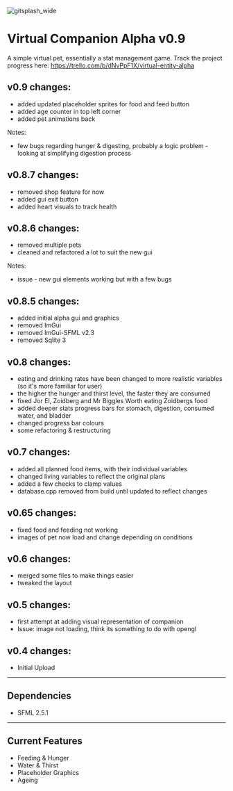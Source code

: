 
![gitsplash_wide](gitsplash_wide.png)

Virtual Companion Alpha v0.9
============================
A simple virtual pet, essentially a stat management game.
Track the project progress here: https://trello.com/b/dNvPpF1X/virtual-entity-alpha

v0.9 changes:
--------------
* added updated placeholder sprites for food and feed button
* added age counter in top left corner
* added pet animations back

Notes:
- few bugs regarding hunger & digesting, probably a logic problem - looking at simplifying digestion process

v0.8.7 changes:
--------------
* removed shop feature for now
* added gui exit button
* added heart visuals to track health

v0.8.6 changes:
--------------
* removed multiple pets
* cleaned and refactored a lot to suit the new gui 

Notes:
* issue - new gui elements working but with a few bugs

v0.8.5 changes:
---------------
* added initial alpha gui and graphics
* removed ImGui
* removed ImGui-SFML v2.3
* removed Sqlite 3

v0.8 changes:
-------------
* eating and drinking rates have been changed to more realistic variables (so it's more familiar for user)
* the higher the hunger and thirst level, the faster they are consumed
* fixed Jor El, Zoidberg and Mr Biggles Worth eating Zoidbergs food
* added deeper stats progress bars for stomach, digestion, consumed water, and bladder
* changed progress bar colours
* some refactoring & restructuring

v0.7 changes:
-------------
* added all planned food items, with their individual variables
* changed living variables to reflect the original plans
* added a few checks to clamp values
* database.cpp removed from build until updated to reflect changes

v0.65 changes:
-------------
* fixed food and feeding not working
* images of pet now load and change depending on conditions

v0.6 changes:
-------------
* merged some files to make things easier
* tweaked the layout

v0.5 changes:
-------------
* first attempt at adding visual representation of companion
* Issue: image not loading, think its something to do with opengl 

v0.4 changes:
-------------
* Initial Upload

------------
Dependencies
------------
* SFML 2.5.1

---------------------------
Current Features
---------------------------
- Feeding & Hunger
- Water & Thirst
- Placeholder Graphics
- Ageing


